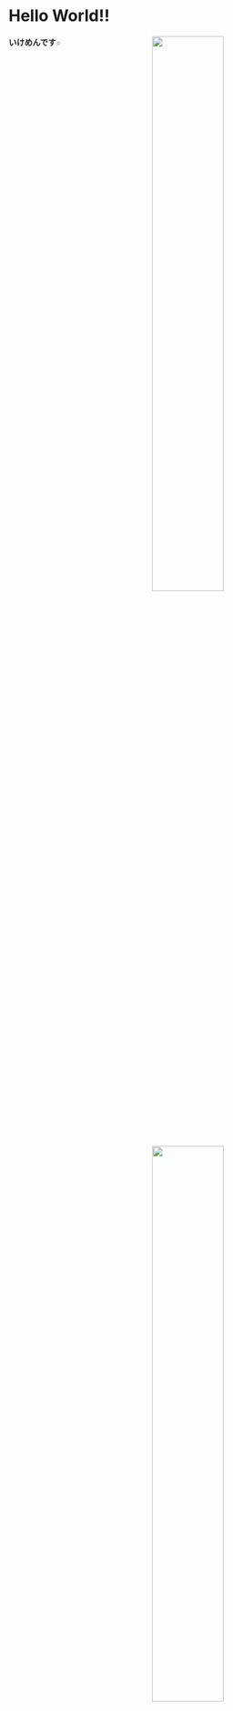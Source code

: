 # Hello World!!
<a href="RarkHopper GitHub stats">
	<img src="https://github-readme-stats.vercel.app/api?username=rark7040&show_icons=true&theme=react&count_private=true&include_all_commits=true" width=50.01% align="right" />
	<img src="https://github-readme-stats.vercel.app/api/top-langs/?username=rark7040&layout=compact&theme=react" width=50.01% align="right"/>
</a>

<pre width=70% height="200"><strong>いけめんです☆







</strong></pre>
<div width=50%>
	<table align="left">
		<tr>
			<td><strong><div align="center">やってること</div></strong>
		<tr>
		<td> <table>
		<tr><td> PocketMine-MP
		<tr><td> Unity
		<tr><td> ConsoleApp
		<tr><td> Micom Car
		</table>
	</table>
	<img src="" alt="" width="10" height="1" align="left">
	<table align="left">
		<tr>
		<td> <strong><div align="center">好きな言語</div> </strong>
		<tr>
		<td> <table>
		<tr><td> Rust&nbsp;&nbsp;&nbsp;&nbsp;&nbsp;&nbsp;&nbsp;&nbsp;
		<tr><td> C#
		<tr><td> PHP
		</table>
</table>
</div>
<a href="graph">
	<img src="https://activity-graph.herokuapp.com/graph?username=rark7040&theme=react-dark" width=100%/>
</a>
